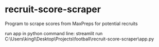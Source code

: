 # recruit-score-scraper
Program to scrape scores from MaxPreps for potential recruits

run app in python command line: streamlit run C:\Users\kingl\Desktop\Projects\football\recruit-score-scraper\app.py
